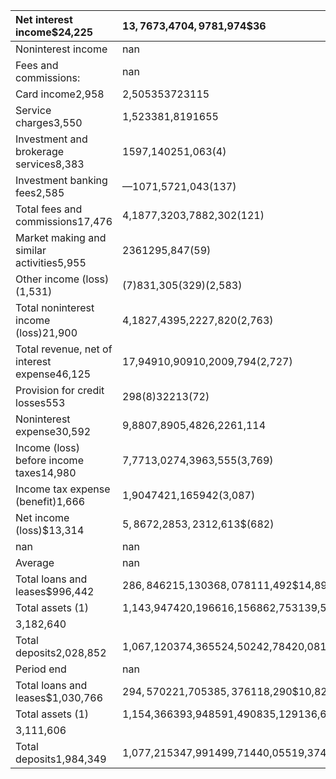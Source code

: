 | Net interest income$24,225                   | $13,767$3,470$4,978$1,974$36            |
|:---------------------------------------------|:----------------------------------------|
| Noninterest income                           | nan                                     |
| Fees and commissions:                        | nan                                     |
| Card income2,958                             | 2,505353723115                          |
| Service charges3,550                         | 1,523381,8191655                        |
| Investment and brokerage services8,383       | 1597,140251,063(4)                      |
| Investment banking fees2,585                 | —1071,5721,043(137)                     |
| Total fees and commissions17,476             | 4,1877,3203,7882,302(121)               |
| Market making and similar activities5,955    | 2361295,847(59)                         |
| Other income (loss)(1,531)                   | (7)831,305(329)(2,583)                  |
| Total noninterest income (loss)21,900        | 4,1827,4395,2227,820(2,763)             |
| Total revenue, net of interest expense46,125 | 17,94910,90910,2009,794(2,727)          |
| Provision for credit losses553               | 298(8)32213(72)                         |
| Noninterest expense30,592                    | 9,8807,8905,4826,2261,114               |
| Income (loss) before income taxes14,980      | 7,7713,0274,3963,555(3,769)             |
| Income tax expense (benefit)1,666            | 1,9047421,165942(3,087)                 |
| Net income (loss)$13,314                     | $5,867$2,285$3,231$2,613$(682)          |
| nan                                          | nan                                     |
| Average                                      | nan                                     |
| Total loans and leases$996,442               | $286,846$215,130$368,078$111,492$14,896 |
| Total assets (1)                             | 1,143,947420,196616,156862,753139,588   |
| 3,182,640                                    |                                         |
| Total deposits2,028,852                      | 1,067,120374,365524,50242,78420,081     |
| Period end                                   | nan                                     |
| Total loans and leases$1,030,766             | $294,570$221,705$385,376$118,290$10,825 |
| Total assets (1)                             | 1,154,366393,948591,490835,129136,673   |
| 3,111,606                                    |                                         |
| Total deposits1,984,349                      | 1,077,215347,991499,71440,05519,374     |